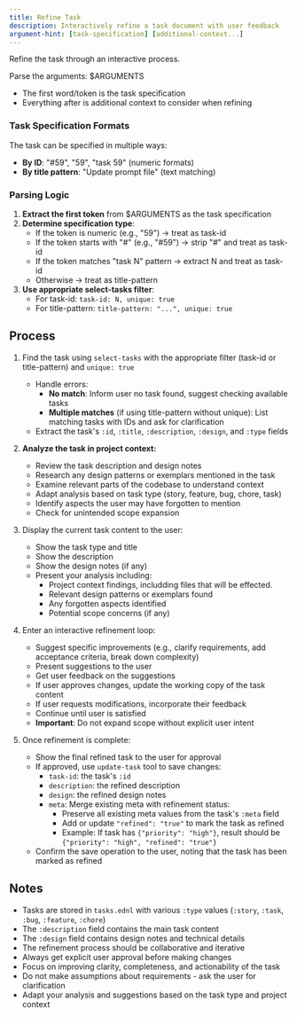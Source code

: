 ```yaml
---
title: Refine Task
description: Interactively refine a task document with user feedback
argument-hint: [task-specification] [additional-context...]
---
```


Refine the task through an interactive process.

Parse the arguments: $ARGUMENTS
- The first word/token is the task specification
- Everything after is additional context to consider when refining

### Task Specification Formats

The task can be specified in multiple ways:
- **By ID**: "#59", "59", "task 59" (numeric formats)
- **By title pattern**: "Update prompt file" (text matching)

### Parsing Logic

1. **Extract the first token** from $ARGUMENTS as the task specification
2. **Determine specification type**:
   - If the token is numeric (e.g., "59") → treat as task-id
   - If the token starts with "#" (e.g., "#59") → strip "#" and treat as task-id
   - If the token matches "task N" pattern → extract N and treat as task-id
   - Otherwise → treat as title-pattern
3. **Use appropriate select-tasks filter**:
   - For task-id: `task-id: N, unique: true`
   - For title-pattern: `title-pattern: "...", unique: true`

## Process

1. Find the task using `select-tasks` with the appropriate filter (task-id or title-pattern) and `unique: true`
   - Handle errors:
     - **No match**: Inform user no task found, suggest checking available tasks
     - **Multiple matches** (if using title-pattern without unique): List matching tasks with IDs and ask for clarification
   - Extract the task's `:id`, `:title`, `:description`, `:design`, and `:type` fields

2. **Analyze the task in project context:**
   - Review the task description and design notes
   - Research any design patterns or exemplars mentioned in the task
   - Examine relevant parts of the codebase to understand context
   - Adapt analysis based on task type (story, feature, bug, chore, task)
   - Identify aspects the user may have forgotten to mention
   - Check for unintended scope expansion

3. Display the current task content to the user:
   - Show the task type and title
   - Show the description
   - Show the design notes (if any)
   - Present your analysis including:
     - Project context findings, includding files that will be effected.
     - Relevant design patterns or exemplars found
     - Any forgotten aspects identified
     - Potential scope concerns (if any)

4. Enter an interactive refinement loop:
   - Suggest specific improvements (e.g., clarify requirements, add acceptance criteria, break down complexity)
   - Present suggestions to the user
   - Get user feedback on the suggestions
   - If user approves changes, update the working copy of the task content
   - If user requests modifications, incorporate their feedback
   - Continue until user is satisfied
   - **Important**: Do not expand scope without explicit user intent

5. Once refinement is complete:
   - Show the final refined task to the user for approval
   - If approved, use `update-task` tool to save changes:
     - `task-id`: the task's `:id`
     - `description`: the refined description
     - `design`: the refined design notes
     - `meta`: Merge existing meta with refinement status:
       - Preserve all existing meta values from the task's `:meta` field
       - Add or update `"refined": "true"` to mark the task as refined
       - Example: If task has `{"priority": "high"}`, result should be `{"priority": "high", "refined": "true"}`
   - Confirm the save operation to the user, noting that the task has been marked as refined

## Notes

- Tasks are stored in `tasks.ednl` with various `:type` values (`:story`, `:task`, `:bug`, `:feature`, `:chore`)
- The `:description` field contains the main task content
- The `:design` field contains design notes and technical details
- The refinement process should be collaborative and iterative
- Always get explicit user approval before making changes
- Focus on improving clarity, completeness, and actionability of the task
- Do not make assumptions about requirements - ask the user for clarification
- Adapt your analysis and suggestions based on the task type and project context
